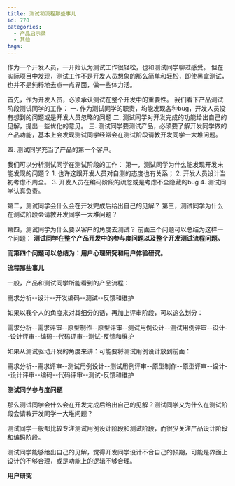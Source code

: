```yaml
---
title: 测试和流程那些事儿
id: 770
categories:
  - 产品启示录
  - 其他
tags:
---
```


作为一个开发人员，一开始认为测试工作很轻松，也和测试同学聊过感受。 但在实际项目中发现，测试工作不是开发人员想象的那么简单和轻松，即使黑盒测试，也并不是纯粹地去点一点界面，做一些体力活。

首先，作为开发人员，必须承认测试在整个开发中的重要性。
我们看下产品测试阶段测试同学的工作：
一. 作为测试同学的职责，均能发现各种bug，开发人员没有想到的问题或是开发人员忽略的问题
二. 测试同学对开发完成的功能给出自己的见解，提出一些优化的意见。
三. 测试同学要测试产品，必须要了解开发同学做的产品功能，基本上会发现测试同学经常会在测试阶段请教开发同学一大堆问题。

四. 测试同学充当了产品的第一个客户。

我们可以分析测试同学在测试阶段的工作：
第一，测试同学为什么能发现开发未能发现的问题？
1\. 也许这跟开发人员对自测的态度也有关系；
2\. 开发人员设计当初考虑不周全。
3\. 开发人员在编码阶段的疏忽或是考虑不全隐藏的bug
4\. 测试同学认真负责。

第二，测试同学会什么会在开发完成后给出自己的见解？
第三，测试同学为什么在测试阶段会请教开发同学一大堆问题？

第四，测试同学为什么要以客户的角度去测试？
前面三个问题可以总结为这样一个问题：
**测试同学在整个产品开发中的参与度问题以及整个开发测试流程问题。**

**而第四个问题可以总结为：用户心理研究和用户体验研究。**

**流程那些事儿**

一般，产品和测试同学所能看到的产品流程：

需求分析--设计--开发编码--测试--反馈和维护

如果以我个人的角度来对其细分的话，再加上评审阶段，可以这么划分：

需求分析--需求评审--原型制作--原型评审--测试用例设计--测试用例评审--设计--设计评审--编码--代码评审--测试-反馈和维护

如果从测试驱动开发的角度来讲：可能要将测试用例设计放到前面：

需求分析--需求评审--测试用例设计--测试用例评审--原型制作--原型评审--设计--设计评审--编码--代码评审--测试-反馈和维护

**测试同学参与度问题**

那么测试同学会什么会在开发完成后给出自己的见解？测试同学又为什么在测试阶段会请教开发同学一大堆问题？

测试同学一般都比较专注测试用例设计阶段和测试阶段，而很少关注产品设计阶段和编码阶段。

测试同学能够给出自己的见解，觉得开发同学设计不合自己的预期，可能是界面上设计的不够合理，或是功能上的逻辑不够合理。

**用户研究**